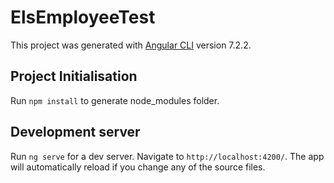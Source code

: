 # ElsEmployeeTest

This project was generated with [Angular CLI](https://github.com/angular/angular-cli) version 7.2.2.

## Project Initialisation

Run `npm install` to generate node_modules folder.

## Development server

Run `ng serve` for a dev server. Navigate to `http://localhost:4200/`. The app will automatically reload if you change any of the source files.
